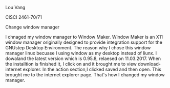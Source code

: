 Lou Vang

CISCI 2461-70/71

Change window manager 

I chnaged my window manager to Window Maker. Window Maker is an X11 window manager originally designed to provide integration 
support for the GNUstep Desktop Environment. The reason why I chose this window manager linux becuase I using window as my desktop
instead of liunx. I dowaland the latest version which is 0.95.8, relaesed on 11.03.2017. When the installtion is finished it, I 
click on and it brought me to view download-internet explorer. In the action section,I clicked saved and then open. This brought 
me to the internet explorer page. That's how I changed my window manager. 
